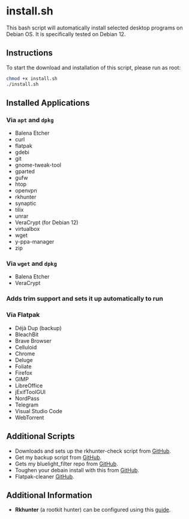 # install.sh

This bash script will automatically install selected desktop programs on Debian OS. It is specifically tested on Debian 12.

## Instructions

To start the download and installation of this script, please run as root:

```bash
chmod +x install.sh
./install.sh
```

## Installed Applications

### Via `apt` and `dpkg`
- Balena Etcher
- curl
- flatpak
- gdebi
- git
- gnome-tweak-tool
- gparted
- gufw
- htop
- openvpn
- rkhunter
- synaptic
- tilix
- unrar
- VeraCrypt (for Debian 12)
- virtualbox
- wget
- y-ppa-manager
- zip

### Via `wget` and `dpkg`
- Balena Etcher
- VeraCrypt

### Adds trim support and sets it up automatically to run

### Via Flatpak
- Déjà Dup (backup)
- BleachBit
- Brave Browser
- Celluloid
- Chrome
- Deluge
- Foliate
- Firefox
- GIMP
- LibreOffice
- jExifToolGUI
- NordPass
- Telegram
- Visual Studio Code
- WebTorrent

## Additional Scripts
- Downloads and sets up the rkhunter-check script from [GitHub](https://github.com/AmirIqbal1/rkhunter-script).
- Get my backup script from [GitHub](https://github.com/AmirIqbal1/backup-script).
- Gets my bluelight_filter repo from [GitHub](https://github.com/AmirIqbal1/bluelight-filter).
- Toughen your debain install with this from [GitHub](https://github.com/AmirIqbal1/hardening-debian).
- Flatpak-cleaner [GitHub](https://github.com/AmirIqbal1/Flatpak-cleaner).

## Additional Information
- **Rkhunter** (a rootkit hunter) can be configured using this [guide]((https://www.webhi.com/how-to/how-to-install-and-configure-rootkit-hunter-on-ubuntu-debian/)).
